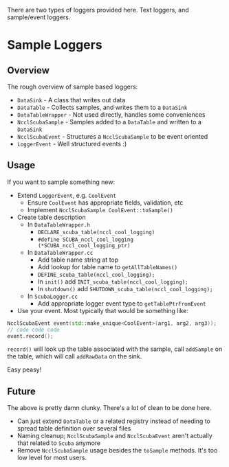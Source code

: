 There are two types of loggers provided here. Text loggers, and sample/event
loggers.

# Sample Loggers

## Overview

The rough overview of sample based loggers:

- `DataSink` - A class that writes out data
- `DataTable` - Collects samples, and writes them to a `DataSink`
- `DataTableWrapper` - Not used directly, handles some conveniences
- `NcclScubaSample` - Samples added to a `DataTable` and written to a `DataSink`
- `NcclScubaEvent` - Structures a `NcclScubaSample` to be event oriented
- `LoggerEvent` - Well structured events :)

## Usage

If you want to sample something new:

- Extend `LoggerEvent`, e.g. `CoolEvent`
    - Ensure `CoolEvent` has appropriate fields, validation, etc
    - Implement `NcclScubaSample CoolEvent::toSample()`
- Create table description
    - In `DataTableWrapper.h`
        - `DECLARE_scuba_table(nccl_cool_logging)`
        - `#define SCUBA_nccl_cool_logging (*SCUBA_nccl_cool_logging_ptr)`
    - In `DataTableWrapper.cc`
        - Add table name string at top
        - Add lookup for table name to `getAllTableNames()`
        - `DEFINE_scuba_table(nccl_cool_logging);`
        - In `init()` add `INIT_scuba_table(nccl_cool_logging);`
        - In `shutdown()` add `SHUTDOWN_scuba_table(nccl_cool_logging);`
    - In `ScubaLogger.cc`
        - Add appropriate logger event type to `getTablePtrFromEvent`
- Use your event. Most typically that would be something like:

```c++
NcclScubaEvent event(std::make_unique<CoolEvent>(arg1, arg2, arg3));
// code code code
event.record();
```

`record()` will look up the table associated with the sample, call `addSample`
on the table, which will call `addRawData` on the sink.

Easy peasy!

## Future

The above is pretty damn clunky. There's a lot of clean to be done here.

- Can just extend `DataTable` or a related registry instead of needing to spread table definition over several files
- Naming cleanup; `NcclScubaSample` and `NcclScubaEvent` aren't actually that related to `Scuba` anymore
- Remove `NcclScubaSample` usage besides the `toSample` methods. It's too low level for most users.
